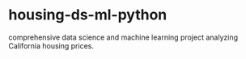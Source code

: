 # housing-ds-ml-python
comprehensive data science and machine learning project analyzing California housing prices.

